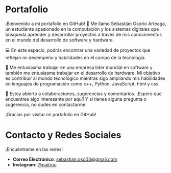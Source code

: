 # Portafolio

¡Bienvenido a mi portafolio en GitHub! 👋 Me llamo Sebastián Osorio Arteaga, un estudiante apasionado en la computación y los sistemas digitales que búsqueda aprender y desarrollar proyectos a través de mis conocimientos en el mundo del desarrollo de software y hardware.

💻 En este espacio, podrás encontrar una variedad de proyectos que reflejan mi desempeño y habilidades en el campo de la tecnología.

🚀 Me entusiasma trabajar en una empresa líder mundial en software y también me entusiasma trabajar en el desarrollo de hardware. Mi objetivo es contribuir al mundo tecnológico mientras sigo ampliando mis habilidades en lenguajes de programación como c++, Python, JavaScript, html y css

🌟 Estoy abierto a colaboraciones, sugerencias y comentarios. ¡Espero que encuentres algo interesante por aquí! Y si tienes alguna pregunta o sugerencia, no dudes en contactarme.

¡Gracias por visitar mi portafolio en GitHub!

# Contacto y Redes Sociales

¡Encuéntrame en las redes!

- **Correo Electrónico**: sebastian.oso03@gmail.com
- **Instagram**: [@naitrou](https://www.instagram.com/naitrou/)
